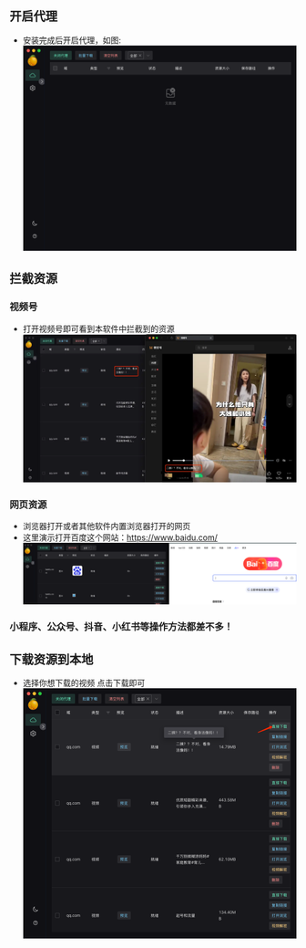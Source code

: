 ## 开启代理  
- 安装完成后开启代理，如图:  
![](images/examples-1.png ':size=50%')

## 拦截资源
### 视频号
- 打开视频号即可看到本软件中拦截到的资源   
![](images/examples-2.webp ':size=50%')

### 网页资源
- 浏览器打开或者其他软件内置浏览器打开的网页
- 这里演示打开百度这个网站：https://www.baidu.com/  
![](images/examples-4.png ':size=50%')

### 小程序、公众号、抖音、小红书等操作方法都差不多！

## 下载资源到本地
- 选择你想下载的视频 点击下载即可  
![](images/examples-3.png ':size=50%')